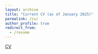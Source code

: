 ```yaml
---
layout: archive
title: "Current CV (as of January 2025)"
permalink: /cv/
author_profile: true
redirect_from:
  - /resume
---
```


[CV]('http://amromero92.github.io/files/cv_amr_jan25.pdf')
